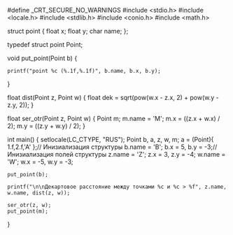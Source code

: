 #define _CRT_SECURE_NO_WARNINGS
#include <stdio.h>
#include <locale.h>
#include <stdlib.h>
#include <conio.h>
#include <math.h>

struct point {
	float x;
	float y;
	char name;
};

typedef struct point Point;

void put_point(Point b) {

	printf("point %c (%.1f,%.1f)", b.name, b.x, b.y);
}

float dist(Point z, Point w) {
	float dek = sqrt(pow(w.x - z.x, 2) + pow(w.y - z.y, 2));
}

float ser_otr(Point z, Point w) {
	Point m;
	m.name = 'M';
	m.x = ((z.x + w.x) / 2);
	m.y = ((z.y + w.y) / 2);
}

int main()
{
	setlocale(LC_CTYPE, "RUS");
	Point b, a, z, w, m;
	a = (Point){ 1.f,2.f,'A' };// Инизиализация структуры
	b.name = 'B'; b.x = 5, b.y = -3;// Инизиализация полей структуры
	z.name = 'Z'; z.x = 3, z.y = -4;
	w.name = 'W'; w.x = -5, w.y = -3;

	put_point(b);
	
	printf("\n\nДекартовое расстояние между точками %c и %c > %f", z.name, w.name, dist(z, w));

	ser_otr(z, w);
	put_point(m);
}
